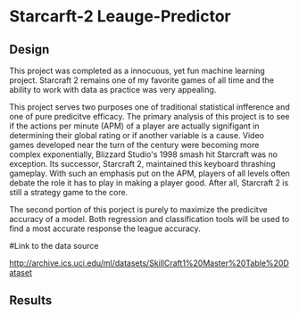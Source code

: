 # Starcarft-2 Leauge-Predictor

## Design

This project was completed as a innocuous, yet fun machine learning project. Starcraft 2 remains one of my favorite games of all time and the ability to work with data as practice was very appealing. 

This project serves two purposes one of traditional statistical infference and one of pure predicitve efficacy. The primary analysis of this project is to see if the actions per minute (APM) of a player are actually signifigant in determining their global rating or if another variable is a cause. Video games developed near the turn of the century were becoming more complex exponentially, Blizzard Studio's 1998 smash hit Starcraft was no exception. Its successor, Starcraft 2, maintained this keyboard thrashing gameplay. With such an emphasis put on the APM, players of all levels often debate the role it has to play in making a player good. After all, Starcraft 2 is still a strategy game to the core. 

The second portion of this porject is purely to maximize the predicitve accuracy of a model. Both regression and classification tools will be used to find a most accurate response the league accuracy. 

#Link to the data source

http://archive.ics.uci.edu/ml/datasets/SkillCraft1%20Master%20Table%20Dataset


## Results





